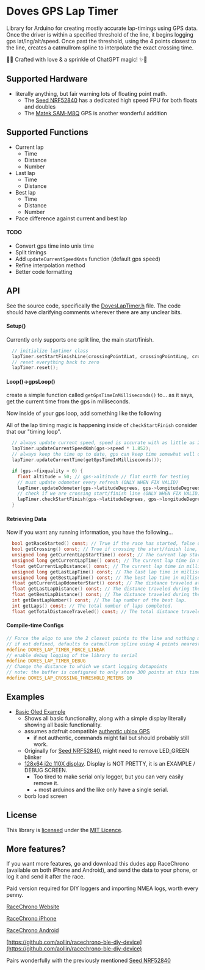 


# Doves GPS Lap Timer
Library for Arduino for creating mostly accurate lap-timings using GPS data.
Once the driver is within a specified threshold of the line, it begins logging gps lat/lng/alt/speed.
Once past the threshold, using the 4 points closest to the line, creates a catmullrom spline to interpolate the exact crossing time.

🤖✨ Crafted with love & a sprinkle of ChatGPT magic! ✨🤖

## Supported Hardware

* literally anything, but fair warning lots of floating point math.
	* The [Seed NRF52840](https://www.amazon.com/Seeed-Studio-XIAO-nRF52840-Microcontroller/dp/B09T9VVQG7) has a dedicated high speed FPU for both floats and doubles
	* The [Matek SAM-M8Q](https://www.amazon.com/Matek-Module-SAM-M8Q-GLONASS-Galileo/dp/B07Q2SGQQT) GPS is another wonderful addition

## Supported Functions
* Current lap
	* Time
	* Distance
	* Number
* Last lap
	* Time
	* Distance
* Best lap
	* Time
	* Distance
	* Number
* Pace difference against current and best lap

#### TODO
* Convert gps time into unix time
* Split timings
* Add `updateCurrentSpeedKnts` function (default gps speed)
* Refine interpolation method
* Better code formatting

## API

See the source code, specifically the [DovesLapTimer.h](src/DovesLapTimer.h) file.
The code should have clarifying comments wherever there are any unclear bits.

#### Setup()
Currently only supports one split line, the main start/finish.
```c
  // initialize laptimer class
  lapTimer.setStartFinishLine(crossingPointALat, crossingPointALng, crossingPointBLat, crossingPointBLng);
  // reset everything back to zero
  lapTimer.reset();
```
#### Loop()->gpsLoop()
create a simple function called `getGpsTimeInMilliseconds()` to... as it says, get the current time from the gps in milliseconds.

Now inside of your gps loop, add something like the following

All of the lap timing magic is happening inside of `checkStartFinish` consider that our "timing loop".
```c
  // always update current speed, speed is accurate with as little as 2 sats
  lapTimer.updateCurrentSpeedKmh(gps->speed * 1.852);
  // always keep the time up to date, gps can keep time somewhat well once synced, or via battery backup
  lapTimer.updateCurrentTime(getGpsTimeInMilliseconds());

  if (gps->fixquality > 0) {
    float altitude = 50; // gps->altitude // flat earth for testing
    // must update odometer every refresh (ONLY WHEN FIX VALID)
    lapTimer.updateOdometer(gps->latitudeDegrees, gps->longitudeDegrees, gps->altitude);
    // check if we are crossing start/finish line (ONLY WHEN FIX VALID)
    lapTimer.checkStartFinish(gps->latitudeDegrees, gps->longitudeDegrees);
  }
```
#### Retrieving Data
Now if you want any running information,  you have the following...
```c
  bool getRaceStarted() const; // True if the race has started, false otherwise (passed the line one time).
  bool getCrossing() const; // True if crossing the start/finish line, false otherwise.
  unsigned long getCurrentLapStartTime() const; // The current lap start time in milliseconds.
  unsigned long getCurrentLapTime() const; // The current lap time in milliseconds.
  float getCurrentLapDistance() const; // The current lap time in milliseconds.
  unsigned long getLastLapTime() const; // The last lap time in milliseconds.
  unsigned long getBestLapTime() const; // The best lap time in milliseconds.
  float getCurrentLapOdometerStart() const; // The distance traveled at the start of the current lap in meters.
  float getLastLapDistance() const; // The distance traveled during the last lap in meters.
  float getBestLapDistance() const; // The distance traveled during the best lap in meters.
  int getBestLapNumber() const; // The lap number of the best lap.
  int getLaps() const; // The total number of laps completed.
  float getTotalDistanceTraveled() const; // The total distance traveled in meters.
```

#### Compile-time Configs
```c
// Force the algo to use the 2 closest points to the line and nothing more
// if not defined, defaults to catmullrom spline using 4 points nearest to the line
#define DOVES_LAP_TIMER_FORCE_LINEAR
// enable debug logging of the library to serial
#define DOVES_LAP_TIMER_DEBUG
// Change the distance to which we start logging datapoints
// note: the buffer is configured to only store 300 points at this time
#define DOVES_LAP_CROSSING_THRESHOLD_METERS 10
```

## Examples

* [Basic Oled Example](examples/basic_oled_example/basic_oled_example.ino)
	* Shows all basic functionality, along with a simple display literally showing all basic functionality.
	* assumes adafruit compatible [authentic ublox GPS ](https://www.amazon.com/Matek-Module-SAM-M8Q-GLONASS-Galileo/dp/B07Q2SGQQT) 
		* if not authentic, commands might fail but should probably still work.
	* Originally for [Seed NRF52840](https://www.amazon.com/Seeed-Studio-XIAO-nRF52840-Microcontroller/dp/B09T9VVQG7), might need to remove LED_GREEN blinker
	* [128x64 i2c 110X display](https://www.amazon.com/dp/B08V97FYD2). Display is NOT PRETTY, it is an EXAMPLE / DEBUG SCREEN.
		* Too tired to make serial only logger, but you can very easily remove it.
		* \+ most arduinos and the like only have a single serial.
	* borb load screen

## License

This library is [licensed](LICENSE) under the [MIT Licence](http://en.wikipedia.org/wiki/MIT_License).

## More features?
If you want more features, go and download this dudes app RaceChrono (available on both iPhone and Android), and send the data to your phone, or log it and send it after the race.

Paid version required for DIY loggers and importing NMEA logs, worth every penny.

[RaceChrono Website](https://racechrono.com/)

[RaceChrono iPhone](https://apps.apple.com/us/app/racechrono-pro/id1129429340)

[RaceChrono Android](https://play.google.com/store/apps/details?id=com.racechrono.pro&pli=1)

[https://github.com/aollin/racechrono-ble-diy-device](https://github.com/aollin/racechrono-ble-diy-device)

Pairs wonderfully with the previously mentioned [Seed NRF52840](https://www.amazon.com/Seeed-Studio-XIAO-nRF52840-Microcontroller/dp/B09T9VVQG7)